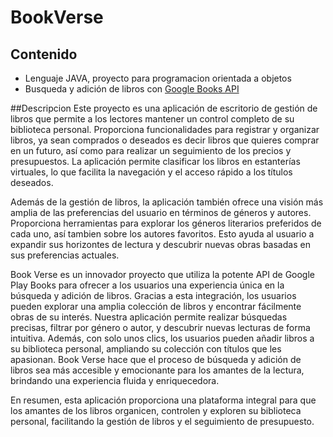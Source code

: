 # BookVerse

## Contenido
- Lenguaje JAVA, proyecto para programacion orientada a objetos
- Busqueda y adición de libros con [Google Books API](https://developers.google.com/books?hl=es-419)

##Descripcion 
Este proyecto es una aplicación de escritorio de gestión de libros que permite a los lectores mantener un control completo de su biblioteca personal. Proporciona funcionalidades para registrar y organizar libros, ya sean comprados o deseados es decir libros que quieres comprar en un futuro, así como para realizar un seguimiento de los precios y presupuestos. La aplicación permite clasificar los libros en estanterías virtuales, lo que facilita la navegación y el acceso rápido a los títulos deseados.

Además de la gestión de libros, la aplicación también ofrece una visión más amplia de las preferencias del usuario en términos de géneros y autores. Proporciona herramientas para explorar los géneros literarios preferidos de cada uno, así tambien sobre los autores favoritos. Esto ayuda al usuario a expandir sus horizontes de lectura y descubrir nuevas obras basadas en sus preferencias actuales.

Book Verse es un innovador proyecto que utiliza la potente API de Google Play Books para ofrecer a los usuarios una experiencia única en la búsqueda y adición de libros. Gracias a esta integración, los usuarios pueden explorar una amplia colección de libros y encontrar fácilmente obras de su interés. Nuestra aplicación permite realizar búsquedas precisas, filtrar por género o autor, y descubrir nuevas lecturas de forma intuitiva. Además, con solo unos clics, los usuarios pueden añadir libros a su biblioteca personal, ampliando su colección con títulos que les apasionan. Book Verse hace que el proceso de búsqueda y adición de libros sea más accesible y emocionante para los amantes de la lectura, brindando una experiencia fluida y enriquecedora.

En resumen, esta aplicación proporciona una plataforma integral para que los amantes de los libros organicen, controlen y exploren su biblioteca personal, facilitando la gestión de libros y el seguimiento de presupuesto.


 
